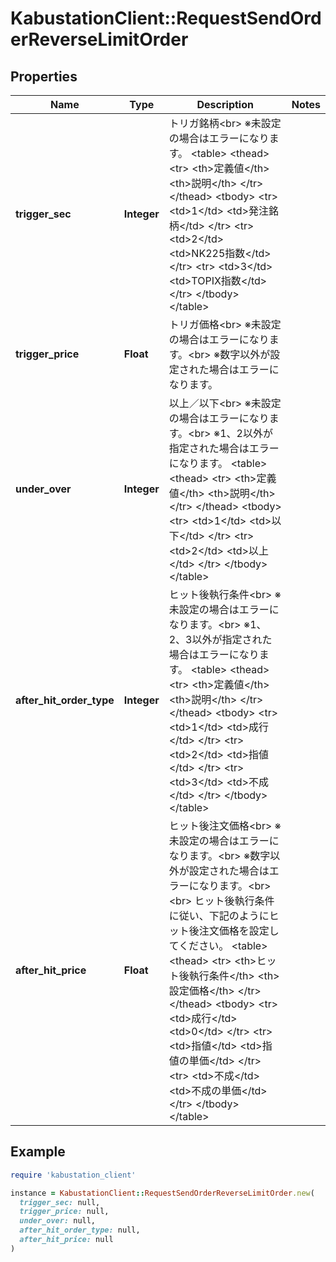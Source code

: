 # KabustationClient::RequestSendOrderReverseLimitOrder

## Properties

| Name | Type | Description | Notes |
| ---- | ---- | ----------- | ----- |
| **trigger_sec** | **Integer** | トリガ銘柄&lt;br&gt; ※未設定の場合はエラーになります。 &lt;table&gt;   &lt;thead&gt;       &lt;tr&gt;           &lt;th&gt;定義値&lt;/th&gt;           &lt;th&gt;説明&lt;/th&gt;       &lt;/tr&gt;   &lt;/thead&gt;   &lt;tbody&gt;     &lt;tr&gt;       &lt;td&gt;1&lt;/td&gt;       &lt;td&gt;発注銘柄&lt;/td&gt;     &lt;/tr&gt;     &lt;tr&gt;       &lt;td&gt;2&lt;/td&gt;       &lt;td&gt;NK225指数&lt;/td&gt;     &lt;/tr&gt;     &lt;tr&gt;       &lt;td&gt;3&lt;/td&gt;       &lt;td&gt;TOPIX指数&lt;/td&gt;     &lt;/tr&gt;   &lt;/tbody&gt; &lt;/table&gt; |  |
| **trigger_price** | **Float** | トリガ価格&lt;br&gt; ※未設定の場合はエラーになります。&lt;br&gt; ※数字以外が設定された場合はエラーになります。 |  |
| **under_over** | **Integer** | 以上／以下&lt;br&gt; ※未設定の場合はエラーになります。&lt;br&gt; ※1、2以外が指定された場合はエラーになります。 &lt;table&gt;   &lt;thead&gt;       &lt;tr&gt;           &lt;th&gt;定義値&lt;/th&gt;           &lt;th&gt;説明&lt;/th&gt;       &lt;/tr&gt;   &lt;/thead&gt;   &lt;tbody&gt;     &lt;tr&gt;       &lt;td&gt;1&lt;/td&gt;       &lt;td&gt;以下&lt;/td&gt;     &lt;/tr&gt;     &lt;tr&gt;       &lt;td&gt;2&lt;/td&gt;       &lt;td&gt;以上&lt;/td&gt;     &lt;/tr&gt;   &lt;/tbody&gt; &lt;/table&gt; |  |
| **after_hit_order_type** | **Integer** | ヒット後執行条件&lt;br&gt; ※未設定の場合はエラーになります。&lt;br&gt; ※1、2、3以外が指定された場合はエラーになります。 &lt;table&gt;   &lt;thead&gt;       &lt;tr&gt;           &lt;th&gt;定義値&lt;/th&gt;           &lt;th&gt;説明&lt;/th&gt;       &lt;/tr&gt;   &lt;/thead&gt;   &lt;tbody&gt;     &lt;tr&gt;       &lt;td&gt;1&lt;/td&gt;       &lt;td&gt;成行&lt;/td&gt;     &lt;/tr&gt;     &lt;tr&gt;       &lt;td&gt;2&lt;/td&gt;       &lt;td&gt;指値&lt;/td&gt;     &lt;/tr&gt;     &lt;tr&gt;       &lt;td&gt;3&lt;/td&gt;       &lt;td&gt;不成&lt;/td&gt;     &lt;/tr&gt;   &lt;/tbody&gt; &lt;/table&gt; |  |
| **after_hit_price** | **Float** | ヒット後注文価格&lt;br&gt; ※未設定の場合はエラーになります。&lt;br&gt; ※数字以外が設定された場合はエラーになります。&lt;br&gt;&lt;br&gt; ヒット後執行条件に従い、下記のようにヒット後注文価格を設定してください。 &lt;table&gt;   &lt;thead&gt;       &lt;tr&gt;           &lt;th&gt;ヒット後執行条件&lt;/th&gt;           &lt;th&gt;設定価格&lt;/th&gt;       &lt;/tr&gt;   &lt;/thead&gt;   &lt;tbody&gt;     &lt;tr&gt;       &lt;td&gt;成行&lt;/td&gt;       &lt;td&gt;0&lt;/td&gt;     &lt;/tr&gt;     &lt;tr&gt;       &lt;td&gt;指値&lt;/td&gt;       &lt;td&gt;指値の単価&lt;/td&gt;     &lt;/tr&gt;     &lt;tr&gt;       &lt;td&gt;不成&lt;/td&gt;       &lt;td&gt;不成の単価&lt;/td&gt;     &lt;/tr&gt;   &lt;/tbody&gt; &lt;/table&gt; |  |

## Example

```ruby
require 'kabustation_client'

instance = KabustationClient::RequestSendOrderReverseLimitOrder.new(
  trigger_sec: null,
  trigger_price: null,
  under_over: null,
  after_hit_order_type: null,
  after_hit_price: null
)
```

